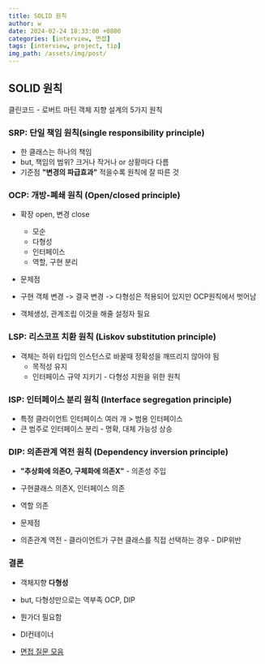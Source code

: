 ```yaml
---
title: SOLID 원칙
author: w
date: 2024-02-24 18:33:00 +0800
categories: [interview, 면접]
tags: [interview, project, tip]
img_path: /assets/img/post/
---
```


## SOLID 원칙
클린코드 - 로버트 마틴
객체 지향 설계의 5가지 원칙

### SRP: 단일 책임 원칙(single responsibility principle)
- 한 클래스는 하나의 책임
- but, 책임의 범위? 크거나 작거나 or 상황마다 다름
- 기준점 **"변경의 파급효과"** 적을수록 원칙에 잘 따른 것

### OCP: 개방-폐쇄 원칙 (Open/closed principle)
- 확장 open, 변경 close
  - 모순
  - 다형성
  - 인터페이스
  - 역할, 구현 분리

- 문제점
- 구현 객체 변경 -> 결국 변경 -> 다형성은 적용되어 있지만 OCP원칙에서 벗어남
- 객체생성, 관계조립 이것을 해줄 설정자 필요

### LSP: 리스코프 치환 원칙 (Liskov substitution principle)
- 객체는 하위 타입의 인스턴스로 바꿀때 정확성을 깨뜨리지 않아야 됨
  - 목적성 유지
  - 인터페이스 규약 지키기 - 다형성 지원을 위한 원칙

### ISP: 인터페이스 분리 원칙 (Interface segregation principle)
- 특정 클라이언트 인터페이스 여러 개 > 범용 인터페이스
- 큰 범주로 인터페이스 분리 - 명확, 대체 가능성 상승

### DIP: 의존관계 역전 원칙 (Dependency inversion principle)
- **"추상화에 의존O, 구체화에 의존X"** - 의존성 주입
- 구현클래스 의존X, 인터페이스 의존
- 역할 의존

- 문제점
- 의존관계 역전 - 클라이언트가 구현 클래스를 직접 선택하는 경우 - DIP위반

### 결론
- 객체지향 **다형성**
- but, 다형성만으로는 역부족 OCP, DIP
- 뭔가더 필요함
- DI컨테이너



- [면접 질문 모음](/posts/면접-질문-모음)